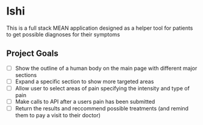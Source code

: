 # Ishi

This is a full stack MEAN application designed as a helper tool for patients to get possible diagnoses for their symptoms

## Project Goals
- [ ] Show the outline of a human body on the main page with different major sections
- [ ] Expand a specific section to show more targeted areas
- [ ] Allow user to select areas of pain specifying the intensity and type of pain
- [ ] Make calls to API after a users pain has been submitted
- [ ] Return the results and reccommend possible treatments (and remind them to pay a visit to their doctor)
